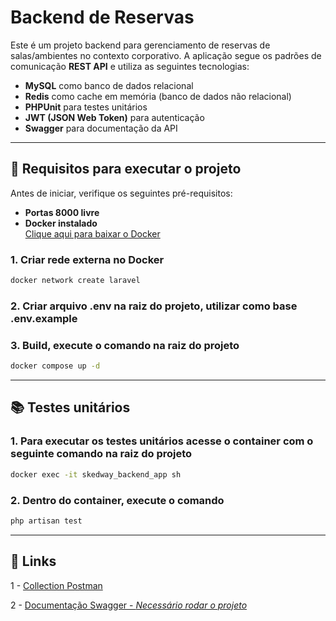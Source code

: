# Backend de Reservas

Este é um projeto backend para gerenciamento de reservas de salas/ambientes no contexto corporativo. A aplicação segue os padrões de comunicação **REST API** e utiliza as seguintes tecnologias:

- **MySQL** como banco de dados relacional
- **Redis** como cache em memória (banco de dados não relacional)
- **PHPUnit** para testes unitários
- **JWT (JSON Web Token)** para autenticação
- **Swagger** para documentação da API

---

## 🚀 Requisitos para executar o projeto

Antes de iniciar, verifique os seguintes pré-requisitos:

- **Portas 8000 livre**
- **Docker instalado**  
  [Clique aqui para baixar o Docker](https://www.docker.com/)

### 1. Criar rede externa no Docker
```bash
docker network create laravel
```

### 2. Criar arquivo .env na raiz do projeto, utilizar como base .env.example

### 3. Build, execute o comando na raiz do projeto
```bash
docker compose up -d
```
---

## 📚 Testes unitários

### 1. Para executar os testes unitários acesse o container com o seguinte comando na raiz do projeto
```bash
docker exec -it skedway_backend_app sh
```

### 2. Dentro do container, execute o comando
```bash
php artisan test
```

---

## 🔗 Links

1 - [Collection Postman](https://www.postman.com/altimetry-specialist-72965033/workspace/api-rest-reservas-skedway/collection/31846039-d3334273-4a78-42c9-8484-a7747dc94ea2?action=share&creator=31846039)

2 - [Documentação Swagger - *Necessário rodar o projeto*](http://localhost:8000/api/documentation)

